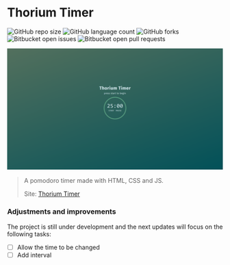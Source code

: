 # Thorium Timer

![GitHub repo size](https://img.shields.io/github/repo-size/MarcosAlves90/pomodoroApp?style=for-the-badge)
![GitHub language count](https://img.shields.io/github/languages/count/MarcosAlves90/pomodoroApp?style=for-the-badge)
![GitHub forks](https://img.shields.io/github/forks/MarcosAlves90/pomodoroApp?style=for-the-badge)
![Bitbucket open issues](https://img.shields.io/bitbucket/issues/MarcosAlves90/pomodoroApp?style=for-the-badge)
![Bitbucket open pull requests](https://img.shields.io/bitbucket/pr-raw/MarcosAlves90/pomodoroApp?style=for-the-badge)

<img src="readme_details/pomodoro_app_1.png" alt="Página inicial da plataforma">

> A pomodoro timer made with HTML, CSS and JS.
> 
> Site: [Thorium Timer](https://marcosalves90.github.io/pomodoroApp/)

### Adjustments and improvements

The project is still under development and the next updates will focus on the following tasks:

- [ ] Allow the time to be changed
- [ ] Add interval
